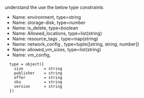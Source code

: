 
understand the use the below type constraints

- Name: environment, type=string
- Name: storage-disk, type=number
- Name: is_delete, type=boolean
- Name: Allowed_locations, type=list(string)
- Name: resource_tags , type=map(string)
- Name: network_config , type=tuple([string, string, number])
- Name: allowed_vm_sizes, type=list(string)
- Name: vm_config,
```
  type = object({
    size         = string
    publisher    = string
    offer        = string
    sku          = string
    version      = string
  })
```
